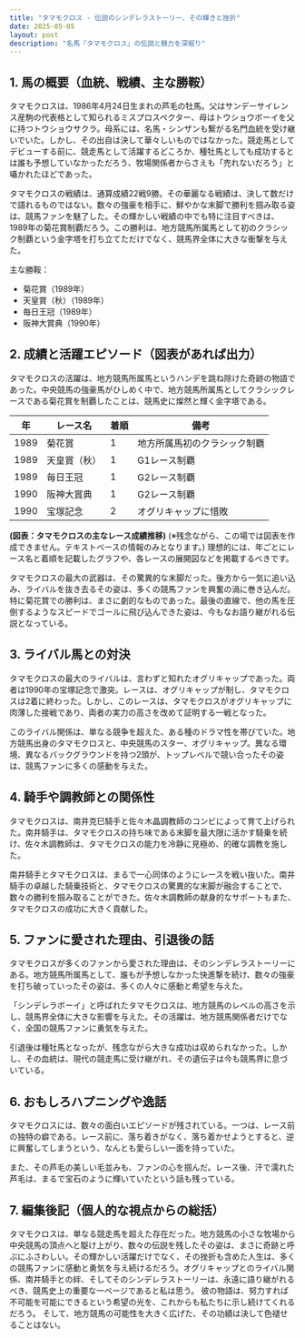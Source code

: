 ```yaml
---
title: "タマモクロス - 伝説のシンデレラストーリー、その輝きと挫折"
date: 2025-05-05
layout: post
description: "名馬『タマモクロス』の伝説と魅力を深堀り"
---
```


## 1. 馬の概要（血統、戦績、主な勝鞍）

タマモクロスは、1986年4月24日生まれの芦毛の牡馬。父はサンデーサイレンス産駒の代表格として知られるミスプロスペクター、母はトウショウボーイを父に持つトウショウサクラ。母系には、名馬・シンザンも繋がる名門血統を受け継いでいた。しかし、その出自は決して華々しいものではなかった。競走馬としてデビューする前に、競走馬として活躍するどころか、種牡馬としても成功するとは誰も予想していなかっただろう、牧場関係者からさえも「売れないだろう」と囁かれたほどであった。

タマモクロスの戦績は、通算成績22戦9勝。その華麗なる戦績は、決して数だけで語れるものではない。数々の強豪を相手に、鮮やかな末脚で勝利を掴み取る姿は、競馬ファンを魅了した。その輝かしい戦績の中でも特に注目すべきは、1989年の菊花賞制覇だろう。この勝利は、地方競馬所属馬として初のクラシック制覇という金字塔を打ち立てただけでなく、競馬界全体に大きな衝撃を与えた。

主な勝鞍：

* 菊花賞（1989年）
* 天皇賞（秋）（1989年）
* 毎日王冠（1989年）
* 阪神大賞典（1990年）


## 2. 成績と活躍エピソード（図表があれば出力）

タマモクロスの活躍は、地方競馬所属馬というハンデを跳ね除けた奇跡の物語であった。中央競馬の強豪馬がひしめく中で、地方競馬所属馬としてクラシックレースである菊花賞を制覇したことは、競馬史に燦然と輝く金字塔である。

| 年 | レース名          | 着順 | 備考                                     |
|---|-------------------|-----|-----------------------------------------|
| 1989 | 菊花賞            | 1   | 地方所属馬初のクラシック制覇             |
| 1989 | 天皇賞（秋）      | 1   | G1レース制覇                             |
| 1989 | 毎日王冠          | 1   | G2レース制覇                             |
| 1990 | 阪神大賞典        | 1   | G2レース制覇                             |
| 1990 | 宝塚記念          | 2   | オグリキャップに惜敗                     |


**(図表：タマモクロスの主なレース成績推移)**  (※残念ながら、この場では図表を作成できません。テキストベースの情報のみとなります。)  理想的には、年ごとにレース名と着順を記載したグラフや、各レースの展開図などを掲載するべきです。


タマモクロスの最大の武器は、その驚異的な末脚だった。後方から一気に追い込み、ライバルを抜き去るその姿は、多くの競馬ファンを興奮の渦に巻き込んだ。特に菊花賞での勝利は、まさに劇的なものであった。最後の直線で、他の馬を圧倒するようなスピードでゴールに飛び込んできた姿は、今もなお語り継がれる伝説となっている。


## 3. ライバル馬との対決

タマモクロスの最大のライバルは、言わずと知れたオグリキャップであった。両者は1990年の宝塚記念で激突。レースは、オグリキャップが制し、タマモクロスは2着に終わった。しかし、このレースは、タマモクロスがオグリキャップに肉薄した接戦であり、両者の実力の高さを改めて証明する一戦となった。

このライバル関係は、単なる競争を超えた、ある種のドラマ性を帯びていた。地方競馬出身のタマモクロスと、中央競馬のスター、オグリキャップ。異なる環境、異なるバックグラウンドを持つ2頭が、トップレベルで競い合ったその姿は、競馬ファンに多くの感動を与えた。


## 4. 騎手や調教師との関係性

タマモクロスは、南井克巳騎手と佐々木晶調教師のコンビによって育て上げられた。南井騎手は、タマモクロスの持ち味である末脚を最大限に活かす騎乗を続け、佐々木調教師は、タマモクロスの能力を冷静に見極め、的確な調教を施した。

南井騎手とタマモクロスは、まるで一心同体のようにレースを戦い抜いた。南井騎手の卓越した騎乗技術と、タマモクロスの驚異的な末脚が融合することで、数々の勝利を掴み取ることができた。佐々木調教師の献身的なサポートもまた、タマモクロスの成功に大きく貢献した。


## 5. ファンに愛された理由、引退後の話

タマモクロスが多くのファンから愛された理由は、そのシンデレラストーリーにある。地方競馬所属馬として、誰もが予想しなかった快進撃を続け、数々の強豪を打ち破っていったその姿は、多くの人々に感動と希望を与えた。

「シンデレラボーイ」と呼ばれたタマモクロスは、地方競馬のレベルの高さを示し、競馬界全体に大きな影響を与えた。その活躍は、地方競馬関係者だけでなく、全国の競馬ファンに勇気を与えた。

引退後は種牡馬となったが、残念ながら大きな成功は収められなかった。しかし、その血統は、現代の競走馬に受け継がれ、その遺伝子は今も競馬界に息づいている。


## 6. おもしろハプニングや逸話

タマモクロスには、数々の面白いエピソードが残されている。一つは、レース前の独特の癖である。レース前に、落ち着きがなく、落ち着かせようとすると、逆に興奮してしまうという、なんとも愛らしい一面を持っていた。

また、その芦毛の美しい毛並みも、ファンの心を掴んだ。レース後、汗で濡れた芦毛は、まるで宝石のように輝いていたという話も残っている。


## 7. 編集後記（個人的な視点からの総括）

タマモクロスは、単なる競走馬を超えた存在だった。地方競馬の小さな牧場から中央競馬の頂点へと駆け上がり、数々の伝説を残したその姿は、まさに奇跡と呼ぶにふさわしい。その輝かしい活躍だけでなく、その挫折も含めた人生は、多くの競馬ファンに感動と勇気を与え続けるだろう。オグリキャップとのライバル関係、南井騎手との絆、そしてそのシンデレラストーリーは、永遠に語り継がれるべき、競馬史上の重要な一ページであると私は思う。  彼の物語は、努力すれば不可能を可能にできるという希望の光を、これからも私たちに示し続けてくれるだろう。  そして、地方競馬の可能性を大きく広げた、その功績は決して色褪せることはない。
